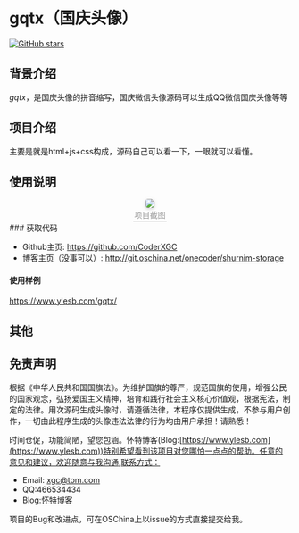  # gqtx（国庆头像）  
[![GitHub stars](https://img.shields.io/github/stars/CoderXGC/gqtx)](https://github.com/CoderXGC/gqtx/stargazers)  

<a name="背景介绍"></a>
## 背景介绍

*gqtx*，是国庆头像的拼音缩写，国庆微信头像源码可以生成QQ微信国庆头像等等<br/>
<a name="项目介绍"></a>
## 项目介绍

主要是就是html+js+css构成，源码自己可以看一下，一眼就可以看懂。<br>

<a name="使用说明"></a>
## 使用说明
<center>
    <img style="border-radius: 0.3125em;
    box-shadow: 0 2px 4px 0 rgba(34,36,38,.12),0 2px 10px 0 rgba(34,36,38,.08);" 
    src="https://i.loli.net/2021/09/28/BpSzLAnIfTGZ9s7.png">
    <br>
    <div style="color:orange; border-bottom: 1px solid #d9d9d9;
    display: inline-block;
    color: #999;
    padding: 2px;">项目截图</div>
</center>
<a name="获取代码"></a>
### 获取代码

* Github主页: <https://github.com/CoderXGC>
* 博客主页（没事可以）: <http://git.oschina.net/onecoder/shurnim-storage><br>


<a name="使用样例"></a>
#### 使用样例
https://www.ylesb.com/gqtx/
<a name="其他"></a>
## 其他
## 免责声明
根据《中华人民共和国国旗法》。为维护国旗的尊严，规范国旗的使用，增强公民的国家观念，弘扬爱国主义精神，培育和践行社会主义核心价值观，根据宪法，制定的法律。用次源码生成头像时，请遵循法律，本程序仅提供生成，不参与用户创作，一切由此程序生成的头像违法法律的行为均由用户承担！请熟悉！

时间仓促，功能简陋，望您包涵。怀特博客(Blog:[https://www.ylesb.com](https://www.ylesb.com))特别希望看到该项目对您哪怕一点点的帮助。任意的意见和建议，欢迎随意与我沟通,联系方式：

* Email: <xgc@tom.com>
* QQ:466534434
* Blog:[怀特博客](https://www.ylesb.com)

项目的Bug和改进点，可在OSChina上以issue的方式直接提交给我。
